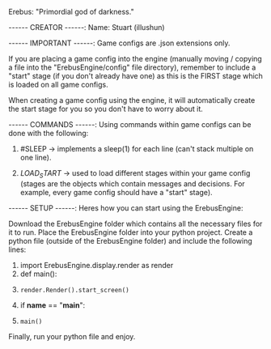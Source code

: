 Erebus:
"Primordial god of darkness."



------ CREATOR ------: 
Name: Stuart (illushun)



------ IMPORTANT ------:
Game configs are .json extensions only.

If you are placing a game config into the engine (manually moving / copying a file into the "ErebusEngine/config" file directory), remember to include a "start" stage (if you don't already have one) as this is the FIRST stage which is loaded on all game configs.

When creating a game config using the engine, it will automatically create the start stage for you so you don't have to worry about it.



------ COMMANDS ------:
Using commands within game configs can be done with the following:

1. #SLEEP -> implements a sleep(1) for each line (can't stack multiple on one line).

2. $LOAD_START$ -> used to load different stages within your game config (stages are the objects which contain messages and decisions. For example, every game config should have a "start" stage).



------ SETUP ------:
Heres how you can start using the ErebusEngine:

Download the ErebusEngine folder which contains all the necessary files for it to run.
Place the ErebusEngine folder into your python project.
Create a python file (outside of the ErebusEngine folder) and include the following lines:

1. import ErebusEngine.display.render as render
2. def main():
3.     render.Render().start_screen()
4. if __name__ == "__main__":
5.     main()

Finally, run your python file and enjoy.
